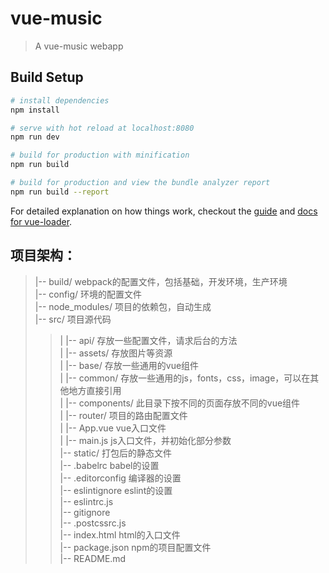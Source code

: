 # vue-music

> A vue-music webapp

## Build Setup

``` bash
# install dependencies
npm install

# serve with hot reload at localhost:8080
npm run dev

# build for production with minification
npm run build

# build for production and view the bundle analyzer report
npm run build --report
```

For detailed explanation on how things work, checkout the [guide](http://vuejs-templates.github.io/webpack/) and [docs for vue-loader](http://vuejs.github.io/vue-loader).

## 项目架构：

> |-- build/   webpack的配置文件，包括基础，开发环境，生产环境  
> |-- config/  环境的配置文件  
> |-- node_modules/    项目的依赖包，自动生成  
> |-- src/     项目源代码  
>> |   |-- api/     存放一些配置文件，请求后台的方法  
>> |   |-- assets/  存放图片等资源  
>> |   |-- base/    存放一些通用的vue组件  
>> |   |-- common/  存放一些通用的js，fonts，css，image，可以在其他地方直接引用  
>> |   |-- components/  此目录下按不同的页面存放不同的vue组件  
>> |   |-- router/      项目的路由配置文件  
>> |   |-- App.vue     vue入口文件  
>> |   |-- main.js     js入口文件，并初始化部分参数  
> |-- static/  打包后的静态文件  
> |-- .babelrc    babel的设置  
> |-- .editorconfig   编译器的设置  
> |-- eslintignore    eslint的设置  
> |-- eslintrc.js  
> |-- gitignore   
> |-- .postcssrc.js   
> |-- index.html      html的入口文件  
> |-- package.json    npm的项目配置文件  
> |-- README.md  